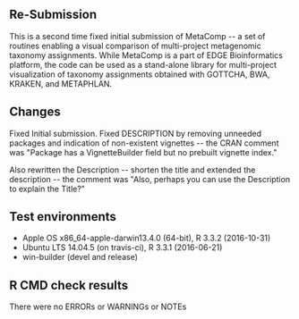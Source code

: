 ## Re-Submission

This is a second time fixed initial submission of MetaComp -- a set of routines enabling a visual comparison 
of multi-project metagenomic taxonomy assignments. While MetaComp is a part of EDGE Bioinformatics
platform, the code can be used as a stand-alone library for multi-project visualization of 
taxonomy assignments obtained with GOTTCHA, BWA, KRAKEN, and METAPHLAN.

## Changes

Fixed Initial submission. Fixed DESCRIPTION by removing unneeded packages and indication
of non-existent vignettes -- the CRAN comment was "Package has a VignetteBuilder field but no prebuilt 
vignette index."

Also rewritten the Description -- shorten the title and extended the description -- 
the comment was "Also, perhaps you can use the Description to explain the Title?"

## Test environments

* Apple OS x86_64-apple-darwin13.4.0 (64-bit), R 3.3.2 (2016-10-31)
* Ubuntu LTS 14.04.5 (on travis-ci), R 3.3.1 (2016-06-21)
* win-builder (devel and release)

## R CMD check results

There were no ERRORs or WARNINGs or NOTEs
